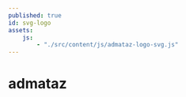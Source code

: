 ```yaml
---
published: true
id: svg-logo
assets: 
    js: 
        - "./src/content/js/admataz-logo-svg.js"
---
```


<div id="svg-logo">
<h1>admataz</h1>
</div>